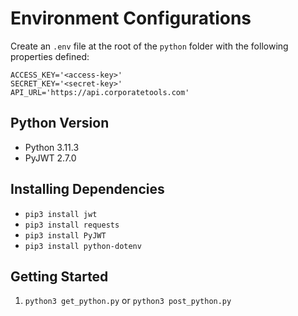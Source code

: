 # Environment Configurations
Create an `.env` file at the root of the `python` folder with the following properties defined:

```
ACCESS_KEY='<access-key>'
SECRET_KEY='<secret-key>'
API_URL='https://api.corporatetools.com'
```

## Python Version
- Python 3.11.3
- PyJWT 2.7.0

## Installing Dependencies
- `pip3 install jwt`
- `pip3 install requests`
- `pip3 install PyJWT`
- `pip3 install python-dotenv`

## Getting Started
1. `python3 get_python.py` or `python3 post_python.py`